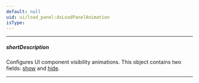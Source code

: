 ```yaml
---
default: null
uid: ui/load_panel:dxLoadPanelAnimation
isType: 
---
```

---
##### shortDescription
Configures UI component visibility animations. This object contains two fields: [show](/api-reference/10%20UI%20Components/dxLoadPanel/1%20Configuration/animation/show.md '/Documentation/ApiReference/UI_Components/dxLoadPanel/Configuration/animation/#show') and [hide](/api-reference/10%20UI%20Components/dxLoadPanel/1%20Configuration/animation/hide.md '/Documentation/ApiReference/UI_Components/dxLoadPanel/Configuration/animation/#hide').

---
